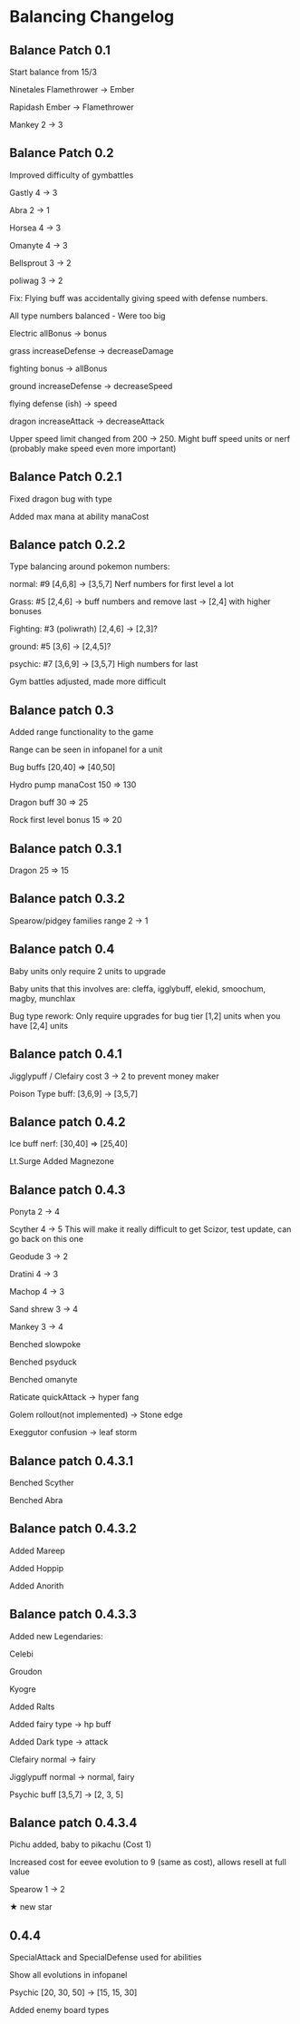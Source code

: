 # Balancing Changelog

## Balance Patch 0.1

Start balance from 15/3

Ninetales Flamethrower -> Ember

Rapidash Ember -> Flamethrower

Mankey 2 -> 3

## Balance Patch 0.2

Improved difficulty of gymbattles

Gastly 4 -> 3

Abra 2 -> 1

Horsea 4 -> 3

Omanyte 4 -> 3

Bellsprout 3 -> 2

poliwag 3 -> 2

Fix: Flying buff was accidentally giving speed with defense numbers. 

All type numbers balanced - Were too big

  Electric allBonus -> bonus

  grass increaseDefense -> decreaseDamage

  fighting bonus -> allBonus 

  ground increaseDefense -> decreaseSpeed

  flying defense (ish) -> speed

  dragon increaseAttack -> decreaseAttack

Upper speed limit changed from 200 -> 250. Might buff speed units or nerf (probably make speed even more important)

## Balance Patch 0.2.1

Fixed dragon bug with type

Added max mana at ability manaCost

## Balance patch 0.2.2

Type balancing around pokemon numbers:

normal: #9 [4,6,8] -> [3,5,7] Nerf numbers for first level a lot

Grass: #5 [2,4,6] -> buff numbers and remove last -> [2,4] with higher bonuses

Fighting: #3 (poliwrath) [2,4,6] -> [2,3]?

ground: #5 [3,6] -> [2,4,5]?

psychic: #7 [3,6,9] -> [3,5,7] High numbers for last

Gym battles adjusted, made more difficult

## Balance patch 0.3

Added range functionality to the game

Range can be seen in infopanel for a unit

Bug buffs [20,40] => [40,50]

Hydro pump manaCost 150 => 130

Dragon buff 30 => 25

Rock first level bonus 15 => 20

## Balance patch 0.3.1

Dragon 25 => 15

## Balance patch 0.3.2

Spearow/pidgey families range 2 -> 1

## Balance patch 0.4

Baby units only require 2 units to upgrade

Baby units that this involves are: cleffa, igglybuff, elekid, smoochum, magby, munchlax

Bug type rework: Only require upgrades for bug tier [1,2] units when you have [2,4] units

## Balance patch 0.4.1

Jigglypuff / Clefairy cost 3 -> 2 to prevent money maker

Poison Type buff: [3,6,9] -> [3,5,7]

## Balance patch 0.4.2

Ice buff nerf: [30,40] => [25,40]

Lt.Surge Added Magnezone

## Balance patch 0.4.3

Ponyta 2 -> 4

Scyther 4 -> 5    This will make it really difficult to get Scizor, test update, can go back on this one

Geodude 3 -> 2

Dratini 4 -> 3

Machop 4 -> 3

Sand shrew 3 -> 4

Mankey 3 -> 4

Benched slowpoke

Benched psyduck

Benched omanyte

Raticate quickAttack -> hyper fang

Golem rollout(not implemented) -> Stone edge

Exeggutor confusion -> leaf storm

## Balance patch 0.4.3.1

Benched Scyther

Benched Abra

## Balance patch 0.4.3.2

Added Mareep

Added Hoppip

Added Anorith

## Balance patch 0.4.3.3

Added new Legendaries:

Celebi

Groudon

Kyogre

Added Ralts

Added fairy type -> hp buff

Added Dark type -> attack

Clefairy normal -> fairy

Jigglypuff normal -> normal, fairy

Psychic buff [3,5,7] -> [2, 3, 5]

## Balance patch 0.4.3.4

Pichu added, baby to pikachu (Cost 1)

Increased cost for eevee evolution to 9 (same as cost), allows resell at full value

Spearow 1 -> 2

★ new star

## 0.4.4

SpecialAttack and SpecialDefense used for abilities

Show all evolutions in infopanel

Psychic [20, 30, 50] -> [15, 15, 30]

Added enemy board types